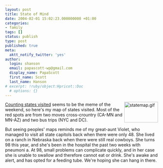 ```yaml
---
layout: post
title: State of Mind
date: 2004-02-01 15:02:23.000000000 +01:00
categories:
- family
tags: []
status: publish
type: post
published: true
meta:
  aktt_notify_twitter: 'yes'
author:
  login: shanson
  email: papascott-wp@gmail.com
  display_name: PapaScott
  first_name: Scott
  last_name: Hanson
# excerpt: !ruby/object:Hpricot::Doc
  # options: {}
---
```

<p><img alt="statemap.gif" src="http://www.papascott.de/wordpress/wp-content/uploads/2004/02/statemap.gif" width="111" height="68" border="0" align="right" /><a title="World66, the travel guide you write: visitedStates" href="http://world66.com/myworld66/visitedStates">Counting states visited</a> seems to be the meme of the weekend, so here's my map of states visited. Most of the red spots are from two moves cross-crountry (CA-MN and MN-AZ) and two bus trips (NYC and DC).</p>
<p>But seeing peoples' maps reminds me of my great-aunt Violet, who managed to visit all state capitols back when there were only 48. She lived on a ranch in Nebraska back when there were still real cowboys. She turns 98 this year, and she's been in the hospital the past two weeks with pneumoni a. At 98, small problems can complicate quickly, and in her case she is unable to swallow and therefore cannot eat or drink. She's awake and alert, and has opted for a feeding tube. We're hoping she can hang in there.</p>
